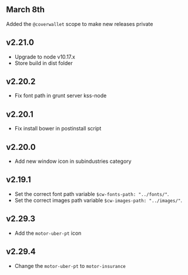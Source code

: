 ## March 8th
Added the `@coverwallet` scope to make new releases private
## v2.21.0

- Upgrade to node v10.17.x
- Store build in dist folder

## v2.20.2

- Fix font path in grunt server kss-node

## v2.20.1

- Fix install bower in postinstall script

## v2.20.0

- Add new window icon in subindustries category

## v2.19.1

- Set the correct font path variable `$cw-fonts-path: "../fonts/"`.
- Set the correct images path variable `$cw-images-path: "../images/"`.

## v2.29.3

- Add the `motor-uber-pt` icon

## v2.29.4

- Change the `motor-uber-pt` to `motor-insurance`